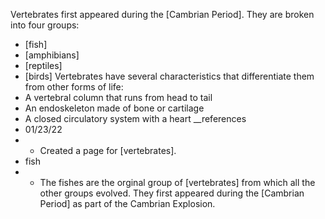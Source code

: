 Vertebrates first appeared during the [Cambrian Period]. They are broken into four groups:
- [fish]
- [amphibians]
- [reptiles]
- [birds]
Vertebrates have several characteristics that differentiate them from other forms of life:
- A vertebral column that runs from head to tail
- An endoskeleton made of bone or cartilage
- A closed circulatory system with a heart
__references
- 01/23/22
- - Created a page for [vertebrates].
- fish
- - The fishes are the orginal group of [vertebrates] from which all the other groups evolved. They first appeared during the [Cambrian Period] as part of the Cambrian Explosion.
